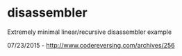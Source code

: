 # disassembler
Extremely minimal linear/recursive disassembler example

07/23/2015 - http://www.codereversing.com/archives/256
